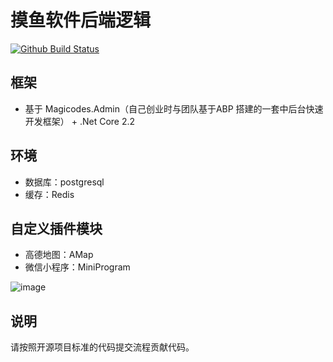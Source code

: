 # 摸鱼软件后端逻辑

<a href="https://github.com/CacoCode/BaiBaoMen.MoYu.Host/actions?query=workflow%3ABuild+branch%3Amaster"><img src="https://github.com/CacoCode/BaiBaoMen.MoYu.Host/workflows/Build/badge.svg?branch=master" alt="Github Build Status"></a>

## 框架
- 基于 Magicodes.Admin（自己创业时与团队基于ABP 搭建的一套中后台快速开发框架） + .Net Core 2.2 

## 环境
- 数据库：postgresql
- 缓存：Redis

## 自定义插件模块
- 高德地图：AMap
- 微信小程序：MiniProgram

![image](https://user-images.githubusercontent.com/97924970/170446201-5e9a0e46-4af1-4f0c-9f5a-ba3d5fc350d8.png)

## 说明
请按照开源项目标准的代码提交流程贡献代码。
